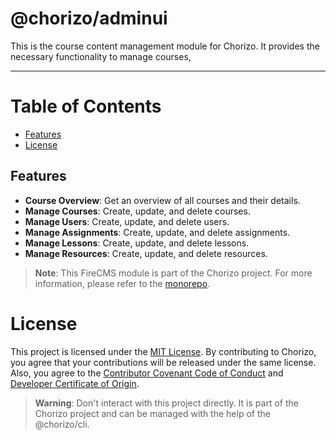 # @chorizo/adminui

This is the course content management module for Chorizo. It provides the necessary functionality to manage courses,

---

# Table of Contents

- [Features](#features)
- [License](#license)

## Features

- **Course Overview**: Get an overview of all courses and their details.
- **Manage Courses**: Create, update, and delete courses.
- **Manage Users**: Create, update, and delete users.
- **Manage Assignments**: Create, update, and delete assignments.
- **Manage Lessons**: Create, update, and delete lessons.
- **Manage Resources**: Create, update, and delete resources.

> **Note**: This FireCMS module is part of the Chorizo project. For more information, please refer to
> the [monorepo](https://github.com/danieljancar/chorizo).

# License

This project is licensed under the [MIT License](../../LICENSE). By contributing to Chorizo, you agree that your
contributions
will be released under the same license. Also, you agree to
the [Contributor Covenant Code of Conduct](../../.github/CODE_OF_CONDUCT.md)
and [Developer Certificate of Origin](../../.github/DCO.md).

> **Warning**: Don't interact with this project directly. It is part of the Chorizo project and can be managed with the
> help of the @chorizo/cli.
